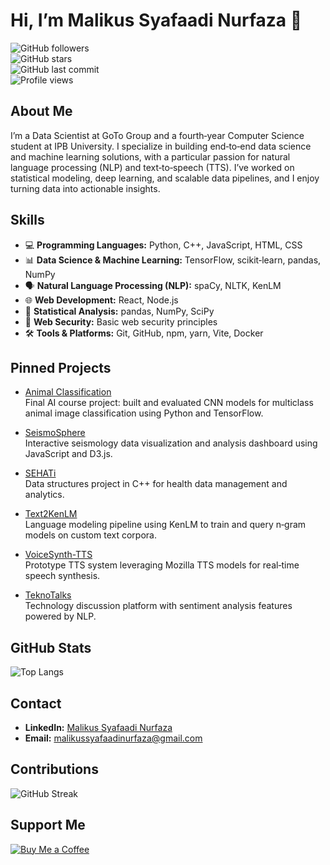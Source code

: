 # Hi, I’m Malikus Syafaadi Nurfaza 👋

![GitHub followers](https://img.shields.io/github/followers/Malikusfz?style=social)  
![GitHub stars](https://img.shields.io/github/stars/Malikusfz?style=social)  
![GitHub last commit](https://img.shields.io/github/last-commit/Malikusfz/Malikusfz)  
![Profile views](https://komarev.com/ghpvc/?username=Malikusfz&color=blue)

## About Me

I’m a Data Scientist at GoTo Group and a fourth‑year Computer Science student at IPB University. I specialize in building end‑to‑end data science and machine learning solutions, with a particular passion for natural language processing (NLP) and text‑to‑speech (TTS). I’ve worked on statistical modeling, deep learning, and scalable data pipelines, and I enjoy turning data into actionable insights.

## Skills

- 💻 **Programming Languages:** Python, C++, JavaScript, HTML, CSS
- 📊 **Data Science & Machine Learning:** TensorFlow, scikit‑learn, pandas, NumPy
- 🗣️ **Natural Language Processing (NLP):** spaCy, NLTK, KenLM
- 🌐 **Web Development:** React, Node.js
- 🔢 **Statistical Analysis:** pandas, NumPy, SciPy
- 🔐 **Web Security:** Basic web security principles
- 🛠️ **Tools & Platforms:** Git, GitHub, npm, yarn, Vite, Docker

## Pinned Projects

- [Animal Classification](https://github.com/GirasArya/Animal-Classification)  
  Final AI course project: built and evaluated CNN models for multiclass animal image classification using Python and TensorFlow.

- [SeismoSphere](https://github.com/Malikusfz/SeismoSphere)  
  Interactive seismology data visualization and analysis dashboard using JavaScript and D3.js.

- [SEHATi](https://github.com/Malikusfz/SEHATi)  
  Data structures project in C++ for health data management and analytics.

- [Text2KenLM](https://github.com/Malikusfz/Text2KenLM)  
  Language modeling pipeline using KenLM to train and query n‑gram models on custom text corpora.

- [VoiceSynth-TTS](https://github.com/Malikusfz/VoiceSynth-TTS)  
  Prototype TTS system leveraging Mozilla TTS models for real‑time speech synthesis.

- [TeknoTalks](https://github.com/Malikusfz/TeknoTalks)  
  Technology discussion platform with sentiment analysis features powered by NLP.

## GitHub Stats

![Top Langs](https://github-readme-stats.vercel.app/api/top-langs/?username=Malikusfz&layout=compact&theme=radical)

## Contact

- **LinkedIn:** [Malikus Syafaadi Nurfaza](https://www.linkedin.com/in/malikussyafaadinurfaza/)
- **Email:** <malikussyafaadinurfaza@gmail.com>

## Contributions

![GitHub Streak](https://github-readme-streak-stats.herokuapp.com/?user=Malikusfz&theme=radical)

## Support Me

[![Buy Me a Coffee](https://img.shields.io/badge/Buy%20Me%20a%20Coffee-ffdd00?style=flat-square&logo=buy-me-a‑coffee&logoColor=black)](https://www.buymeacoffee.com/Faza)
